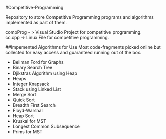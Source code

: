 
#Competitive-Programming

Repository to store Competitive Programming programs and algorithms implemented as part of them.  

compProg - > Visual Studio Project for competitive programming.  
cc.cpp	 -> Linux File for competitive programming.  

##Impemented Algorithms for Use
Most code-fragments picked online but collected for easy access and guaranteed running out of the box.  
* Bellman Ford for Graphs
* Binary Search Tree
* Djikstras Algorithm using Heap
* Heaps
* Integer Knapsack
* Stack using Linked List
* Merge Sort
* Quick Sort
* Breadth First Search
* Floyd-Warshal
* Heap Sort
* Kruskal for MST
* Longest Common Subsequence
* Prims for MST
